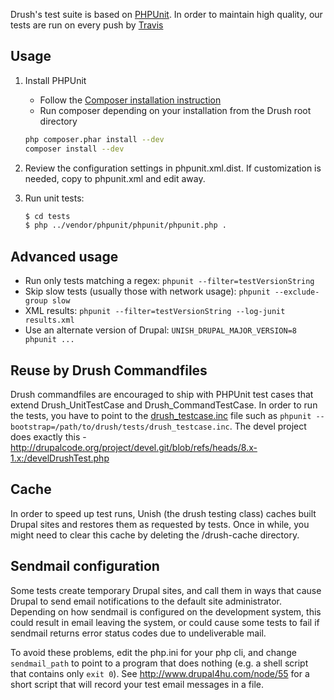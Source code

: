 Drush's test suite is based on [PHPUnit](http://www.phpunit.de). In order to maintain
high quality, our tests are run on every push by [Travis](https://travis-ci.org/drush-ops/drush)

Usage
--------
1. Install PHPUnit
    - Follow the [Composer installation instruction](http://getcomposer.org/download)
    - Run composer depending on your installation from the Drush root directory
  
    ```bash
    php composer.phar install --dev
    composer install --dev
    ```
1. Review the configuration settings in phpunit.xml.dist. If customization is needed, copy to phpunit.xml and edit away.
1. Run unit tests:

    ```bash
    $ cd tests
    $ php ../vendor/phpunit/phpunit/phpunit.php .
    ```

Advanced usage
---------
- Run only tests matching a regex: `phpunit --filter=testVersionString`
- Skip slow tests (usually those with network usage): `phpunit --exclude-group slow`
- XML results: `phpunit --filter=testVersionString --log-junit results.xml`
- Use an alternate version of Drupal: `UNISH_DRUPAL_MAJOR_VERSION=8 phpunit ...`

Reuse by Drush Commandfiles
-----------
Drush commandfiles are encouraged to ship with PHPUnit test cases that
extend Drush_UnitTestCase and Drush_CommandTestCase. In order to run
the tests, you have to point to the [drush_testcase.inc](tests/drush_testcase.inc) file
such as `phpunit --bootstrap=/path/to/drush/tests/drush_testcase.inc`.
The devel project does exactly this -
http://drupalcode.org/project/devel.git/blob/refs/heads/8.x-1.x:/develDrushTest.php

Cache
-----------
In order to speed up test runs, Unish (the drush testing class) caches built Drupal sites
and restores them as requested by tests. Once in while, you might need to clear this cache
by deleting the <tmp>/drush-cache directory.

Sendmail configuration
----------------------
Some tests create temporary Drupal sites, and call them in ways that cause
Drupal to send email notifications to the default site administrator.  Depending
on how sendmail is configured on the development system, this could result in
email leaving the system, or could cause some tests to fail if sendmail returns
error status codes due to undeliverable mail.

To avoid these problems, edit the php.ini for your php cli, and change
`sendmail_path` to point to a program that does nothing (e.g. a shell script
that contains only `exit 0`).   See http://www.drupal4hu.com/node/55 for
a short script that will record your test email messages in a file.
